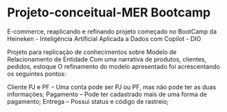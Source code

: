 # Projeto-conceitual-MER Bootcamp
E-commerce, reaplicando e refinando projeto começado no BootCamp da Heineken - Inteligência Artificial Aplicada a Dados com Copilot - DIO

Projeto para replicação de conhecimentos sobre Modelo de Relacionamento de Entidade
Com uma narrativa de produtos, clientes, pedidos, estoque
O refinamento do modelo apresentado foi acrescentando os seguintes pontos:

Cliente PJ e PF – Uma conta pode ser PJ ou PF, mas não pode ter as duas informações;
Pagamento – Pode ter cadastrado mais de uma forma de pagamento;
Entrega – Possui status e código de rastreio;
